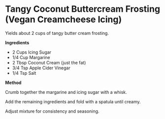 # Tangy Coconut Buttercream Frosting (Vegan Creamcheese Icing)

Yields about 2 cups of tangy butter cream frosting.

**Ingredients**

* 2 Cups Icing Sugar
* 1/4 Cup Margarine
* 2 Tbsp Coconut Cream (just the fat)
* 3/4 Tsp Apple Cider Vinegar
* 1/4 Tsp Salt

**Method**

Crumb together the margarine and icing sugar with a whisk.

Add the remaining ingredients and fold with a spatula until creamy.

Adjust mixture for consistency and seasoning.
